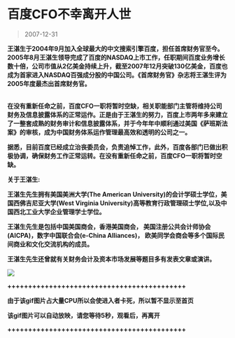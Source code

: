 # 百度CFO不幸离开人世 

> 2007-12-31

<div class="pcs-article-content_ptkaiapt4bxy_baiduscarticle" id="detailArticleContent_ptkaiapt4bxy_baiduscarticle">
 <p>
  <strong>
   王湛生于2004年9月加入全球最大的中文搜索引擎百度，担任首席财务官至今。2005年8月王湛生领导完成了百度的NASDAQ上市工作，任职期间百度业务增长数十倍，公司市值从2亿美金持续上升，截至2007年12月突破130亿美金，百度也成为首家进入NASDAQ百强成分股的中国公司。《首席财务官》杂志将王湛生评为2005年度最杰出首席财务官。
  </strong>
 </p>
 <p>
  <br/>
  <strong>
   在没有重新任命之前，百度CFO一职将暂时空缺，相关职能部门主管将维持公司财务及信息披露体系的正常运作。正是由于王湛生的努力，百度上市两年多来建立了一整套成熟的财务审计和信息披露体系，并于今年年中顺利通过美国《萨班斯法案》的审核，成为中国财务体系运作管理最高效和透明的公司之一。
  </strong>
 </p>
 <p>
  <strong>
   据悉，目前百度已经成立治丧委员会，负责追悼工作，此外，百度各部门已做出积极协调，确保财务工作正常运转。在没有重新任命之前，百度CFO一职将暂时空缺。
  </strong>
 </p>
 <p>
  <strong>
   关于王湛生:
  </strong>
 </p>
 <p>
  <strong>
   王湛生先生拥有美国美洲大学(The American University)的会计学硕士学位，美国西佛吉尼亚大学(West Virginia University)高等教育行政管理硕士学位,以及中国西北工业大学企业管理学士学位。
  </strong>
 </p>
 <p>
  <strong>
   王湛生先生是包括中国美国商会，香港美国商会， 美国注册公共会计师协会(AICPA)，数字中国联合会(e-China Alliances)， 欧美同学会商会等多个国际民间商业和文化交流机构的成员。
  </strong>
 </p>
 <p>
  <strong>
   王湛生先生还曾就有关财务会计及资本市场发展等题目多有发表文章或演讲。
  </strong>
 </p>
 <p>
  <strong>
   <img class="blogimg" small="0" src="images/97e0fc773ad9d79d791ade3101db7217.jpg"/>
  </strong>
 </p>
 <strong>
  <p>
   +++++++++++++++++++++++++++++++++++++++++++
  </p>
  <p>
   由于该gif图片占大量CPU所以会使进入者卡死，所以暂不显示至首页
  </p>
  <p>
   该gif图片可以自动放映，请您等待5秒，观看后，再离开
  </p>
  <p>
   +++++++++++++++++++++++++++++++++++++++++++
  </p>
 </strong>
</div>


